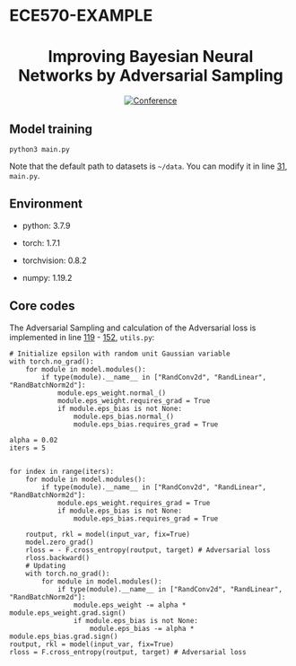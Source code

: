 # ECE570-EXAMPLE
<div align="center">
  
# Improving Bayesian Neural Networks by Adversarial Sampling
[![Conference](http://img.shields.io/badge/AAAI-2022-4b44ce.svg)](https://aaai.org/Conferences/AAAI-22/) 

</div>
  
## Model training

    python3 main.py
    
Note that the default path to datasets is `~/data`. You can modify it in line [31](https://github.com/AISIGSJTU/AS/blob/main/main.py#L31), `main.py`.

## Environment
- python: 3.7.9

- torch: 1.7.1

- torchvision: 0.8.2

- numpy: 1.19.2

## Core codes
    
The Adversarial Sampling and calculation of the Adversarial loss is implemented in line [119](https://github.com/AISIGSJTU/AS/blob/main/utils.py#L119) - [152](https://github.com/AISIGSJTU/AS/blob/main/utils.py#L152), `utils.py`:

    # Initialize epsilon with random unit Gaussian variable
    with torch.no_grad():
        for module in model.modules():
            if type(module).__name__ in ["RandConv2d", "RandLinear", "RandBatchNorm2d"]:
                module.eps_weight.normal_()
                module.eps_weight.requires_grad = True
                if module.eps_bias is not None:
                    module.eps_bias.normal_()
                    module.eps_bias.requires_grad = True

    alpha = 0.02
    iters = 5


    for index in range(iters):
        for module in model.modules():
            if type(module).__name__ in ["RandConv2d", "RandLinear", "RandBatchNorm2d"]:
                module.eps_weight.requires_grad = True
                if module.eps_bias is not None:
                    module.eps_bias.requires_grad = True

        routput, rkl = model(input_var, fix=True)
        model.zero_grad()
        rloss = - F.cross_entropy(routput, target) # Adversarial loss
        rloss.backward()
        # Updating
        with torch.no_grad():
            for module in model.modules():
                if type(module).__name__ in ["RandConv2d", "RandLinear", "RandBatchNorm2d"]:
                    module.eps_weight -= alpha * module.eps_weight.grad.sign()
                    if module.eps_bias is not None:
                        module.eps_bias -= alpha * module.eps_bias.grad.sign()
    routput, rkl = model(input_var, fix=True)
    rloss = F.cross_entropy(routput, target) # Adversarial loss
    

